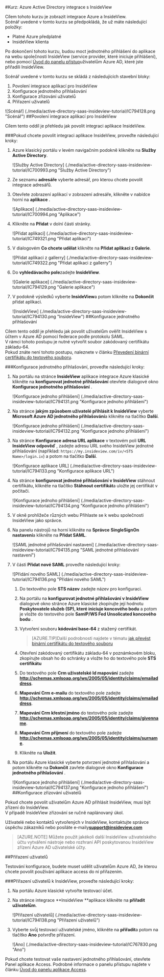 <properties 
    pageTitle="Kurz: Azure Active Directory integrace s InsideView | Microsoft Azure" 
    description="Naučte se používat InsideView s Azure Active Directory povolit jednotné přihlašování, automatizované zřizování a další!" 
    services="active-directory" 
    authors="jeevansd"  
    documentationCenter="na" 
    manager="femila"/>
<tags 
    ms.service="active-directory" 
    ms.devlang="na" 
    ms.topic="article" 
    ms.tgt_pltfrm="na" 
    ms.workload="identity" 
    ms.date="09/29/2016" 
    ms.author="jeedes" />

#<a name="tutorial-azure-active-directory-integration-with-insideview"></a>Kurz: Azure Active Directory integrace s InsideView
  
Cílem tohoto kurzu je zobrazit integrace Azure a InsideView.  
Scénář uvedené v tomto kurzu se předpokládá, že už máte následující položky:

-   Platné Azure předplatné
-   InsideView klienta
  
Po dokončení tohoto kurzu, budou moct jednotného přihlášení do aplikace na webu společnosti InsideView (service provider, které iniciuje přihlášení), nebo pomocí [Úvod do panelu přístup](active-directory-saas-access-panel-introduction.md)uživatelům Azure AD, které jste přiřadili InsideView.
  
Scénář uvedené v tomto kurzu se skládá z následujících stavební bloky:

1.  Povolení integrace aplikací pro InsideView
2.  Konfigurace jednotného přihlašování
3.  Konfigurace zřizování uživatelů
4.  Přiřazení uživatelů

![Scénář] (./media/active-directory-saas-insideview-tutorial/IC794128.png "Scénář")
##<a name="enabling-the-application-integration-for-insideview"></a>Povolení integrace aplikací pro InsideView
  
Cílem tento oddíl je přehledu jak povolit integraci aplikace InsideView.

###<a name="to-enable-the-application-integration-for-insideview-perform-the-following-steps"></a>Pokud chcete povolit integraci aplikace InsideView, proveďte následující kroky:

1.  Azure klasický portálu v levém navigačním podokně klikněte na **Služby Active Directory**.

    ![Služby Active Directory] (./media/active-directory-saas-insideview-tutorial/IC700993.png "Služby Active Directory")

2.  Ze seznamu **adresáře** vyberte adresář, pro kterou chcete povolit integrace adresářů.

3.  Otevřete zobrazení aplikací v zobrazení adresáře, klikněte v nabídce horní na **aplikace** .

    ![Aplikace] (./media/active-directory-saas-insideview-tutorial/IC700994.png "Aplikace")

4.  Klikněte na **Přidat** v dolní části stránky.

    ![Přidat aplikaci] (./media/active-directory-saas-insideview-tutorial/IC749321.png "Přidat aplikaci")

5.  V dialogovém **Co chcete udělat** klikněte na **Přidat aplikaci z Galerie**.

    ![Přidat aplikaci z gallerry] (./media/active-directory-saas-insideview-tutorial/IC749322.png "Přidat aplikaci z gallerry")

6.  Do **vyhledávacího pole**zadejte **InsideView**.

    ![Galerie aplikace] (./media/active-directory-saas-insideview-tutorial/IC794129.png "Galerie aplikace")

7.  V podokně výsledků vyberte **InsideView**a potom klikněte na **Dokončit** přidat aplikaci.

    ![InsideView] (./media/active-directory-saas-insideview-tutorial/IC794130.png "InsideView")
##<a name="configuring-single-sign-on"></a>Konfigurace jednotného přihlašování
  
Cílem tento oddíl je přehledu jak povolit uživatelům ověřit InsideView s účtem v Azure AD pomocí federace podle protokolu SAML.  
V rámci tohoto postupu je nutné vytvořit soubor zakódovaný certifikátu základu-64.  
Pokud znáte není tohoto postupu, naleznete v článku [Převedení binární certifikátu do textového souboru](http://youtu.be/PlgrzUZ-Y1o).

###<a name="to-configure-single-sign-on-perform-the-following-steps"></a>Konfigurace jednotného přihlašování, proveďte následující kroky:

1.  Na portálu na stránce **InsideView** aplikace integrace Azure klasické klikněte na **konfigurovat jednotné přihlašování** otevřete dialogové okno **Konfigurace jednotného přihlašování** .

    ![Konfigurace jednoho přihlášení] (./media/active-directory-saas-insideview-tutorial/IC794131.png "Konfigurace jednoho přihlášení")

2.  Na stránce **jakým způsobem uživatelé přihlásit k InsideView** vyberte **Microsoft Azure AD jednotného přihlašování**a klikněte na tlačítko **Další**.

    ![Konfigurace jednoho přihlášení] (./media/active-directory-saas-insideview-tutorial/IC794132.png "Konfigurace jednoho přihlášení")

3.  Na stránce **Konfigurace adresa URL aplikace** v textovém poli **URL InsideView odpověď** , zadejte adresu URL svého InsideView jednotné přihlašování (například: `https://my.insideview.com/iv/<STS Name>/login.iv`) a potom na tlačítko **Další**.

    ![Konfigurace aplikace URL] (./media/active-directory-saas-insideview-tutorial/IC794133.png "Konfigurace aplikace URL")

4.  Na stránce **konfigurovat jednotné přihlašování v InsideView** stáhnout certifikátu, klikněte na tlačítko **Stáhnout certifikát**a uložte jej certifikát v počítači.

    ![Konfigurace jednoho přihlášení] (./media/active-directory-saas-insideview-tutorial/IC794134.png "Konfigurace jednoho přihlášení")

5.  V okně prohlížeče různých webu Přihlaste se k webu společnosti InsideView jako správce.

6.  Na panelu nástrojů na horní klikněte na **Správce** **SingleSignOn nastavení**a klikněte na **Přidat SAML**.

    ![SAML jednotné přihlašování nastavení] (./media/active-directory-saas-insideview-tutorial/IC794135.png "SAML jednotné přihlašování nastavení")

7.  V části **Přidat nové SAML** proveďte následující kroky:

    ![Přidání nového SAML] (./media/active-directory-saas-insideview-tutorial/IC794136.png "Přidání nového SAML")

    1.  Do textového pole **STS název** zadejte název pro konfiguraci.
    2.  Na portálu na **konfigurovat jednotné přihlašování v InsideView** dialogové okno stránce Azure klasické zkopírujte její hodnotu **Poskytovatele služeb (SP), které iniciuje koncového bodu** a potom je vložte do textového pole **SamlP/WS Fed Unsolicated koncového bodu** .
    3.  Vytvoření souboru **kódování base-64** z stažený certifikát.
        
        >[AZURE.TIP]Další podrobnosti najdete v tématu [jak převést binární certifikátu do textového souboru](http://youtu.be/PlgrzUZ-Y1o)

    4.  Otevření zakódovaný certifikátu základu-64 v poznámkovém bloku, zkopírujte obsah ho do schránky a vložte ho do textového pole **STS certifikátu**
    5.  Do textového pole **Crm uživatelské Id mapování** zadejte **http://schemas.xmlsoap.org/ws/2005/05/identity/claims/emailaddress**.
    6.  **Mapování Crm e-mailu** do textového pole zadejte **http://schemas.xmlsoap.org/ws/2005/05/identity/claims/emailaddress**.
    7.  **Mapování Crm křestní jméno** do textového pole zadejte **http://schemas.xmlsoap.org/ws/2005/05/identity/claims/givenname**.
    8.  **Mapování Crm příjmení** do textového pole zadejte **http://schemas.xmlsoap.org/ws/2005/05/identity/claims/surname**.
    9.  Klikněte na **Uložit**.

8.  Na portálu Azure klasické vyberte potvrzení jednotné přihlašování a potom klikněte na **Dokončit** zavřete dialogové okno **Konfigurace jednotného přihlašování** .

    ![Konfigurace jednoho přihlášení] (./media/active-directory-saas-insideview-tutorial/IC794137.png "Konfigurace jednoho přihlášení")
##<a name="configuring-user-provisioning"></a>Konfigurace zřizování uživatelů
  
Pokud chcete povolit uživatelům Azure AD přihlásit InsideView, musí být zřízení do InsideView.  
V případě InsideView zřizování se ručně naplánovaný úkol.
  
Uživatelé nebo kontaktů vytvořených v InsideView, kontaktujte správce úspěchu zákazníků nebo posíláte e-maily**support@insideview.com**

>[AZURE.NOTE] Můžete použít jakékoli další InsideView uživatelského účtu vytváření nástroje nebo rozhraní API poskytovanou InsideView zřízení Azure AD uživatelské účty.

##<a name="assigning-users"></a>Přiřazení uživatelů
  
Testování konfigurace, budete muset udělit uživatelům Azure AD, že kterou chcete povolit používání aplikace access do ní přiřazením.

###<a name="to-assign-users-to-insideview-perform-the-following-steps"></a>Přiřazení uživatelů k InsideView, proveďte následující kroky:

1.  Na portálu Azure klasické vytvořte testovací účet.

2.  Na stránce integrace **InsideView **aplikace klikněte na **přiřadit uživatelům**.

    ![Přiřazení uživatelů] (./media/active-directory-saas-insideview-tutorial/IC794138.png "Přiřazení uživatelů")

3.  Vyberte svůj testovací uživatelské jméno, klikněte na **přiřadit**a potom na tlačítko **Ano** potvrďte přiřazení.

    ![Ano] (./media/active-directory-saas-insideview-tutorial/IC767830.png "Ano")
  
Pokud chcete testovat vaše nastavení jednotného přihlašování, otevřete Panel aplikace Access. Podrobné informace o panelu přístupu najdete v článku [Úvod do panelu aplikace Access](active-directory-saas-access-panel-introduction.md).
